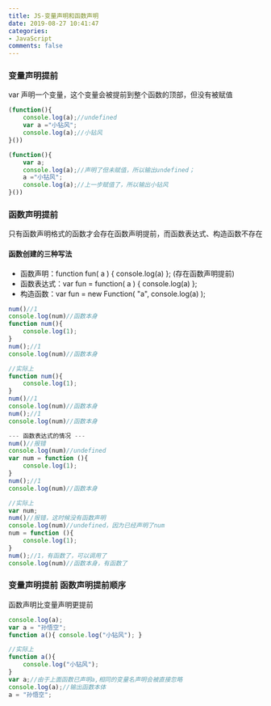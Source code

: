```yaml
---
title: JS-变量声明和函数声明
date: 2019-08-27 10:41:47
categories:
- JavaScript
comments: false
---
```


### 变量声明提前
var 声明一个变量，这个变量会被提前到整个函数的顶部，但没有被赋值
```js
(function(){
    console.log(a);//undefined
    var a ="小钻风";
    console.log(a);//小钻风
}())

(function(){
    var a;
    console.log(a);//声明了但未赋值，所以输出undefined；
    a ="小钻风";
    console.log(a);//上一步赋值了，所以输出小钻风
}())
```

### 函数声明提前
只有函数声明格式的函数才会存在函数声明提前，而函数表达式、构造函数不存在

#### 函数创建的三种写法
- 函数声明：function fun( a ) { console.log(a) }; (存在函数声明提前)
- 函数表达式：var fun = function( a ) { console.log(a) };
- 构造函数：var fun = new Function( "a", console.log(a) );

```js
num()//1
console.log(num)//函数本身
function num(){
    console.log(1);
}
num();//1
console.log(num)//函数本身

//实际上
function num(){
    console.log(1);
}
num()//1
console.log(num)//函数本身
num();//1
console.log(num)//函数本身

--- 函数表达式的情况 ---
num()//报错
console.log(num)//undefined
var num = function (){
    console.log(1);
}
num();//1
console.log(num)//函数本身

//实际上
var num;
num()//报错，这时候没有函数声明
console.log(num)//undefined，因为已经声明了num
num = function (){
    console.log(1);
}
num();//1，有函数了，可以调用了
console.log(num)//函数本身，有函数了

```

### 变量声明提前 函数声明提前顺序
函数声明比变量声明更提前

```js
console.log(a);
var a = "孙悟空";
function a(){ console.log("小钻风"); }

//实际上
function a(){
    console.log("小钻风");
}
var a;//由于上面函数已声明a,相同的变量名声明会被直接忽略
console.log(a);//输出函数本体
a = "孙悟空";
```